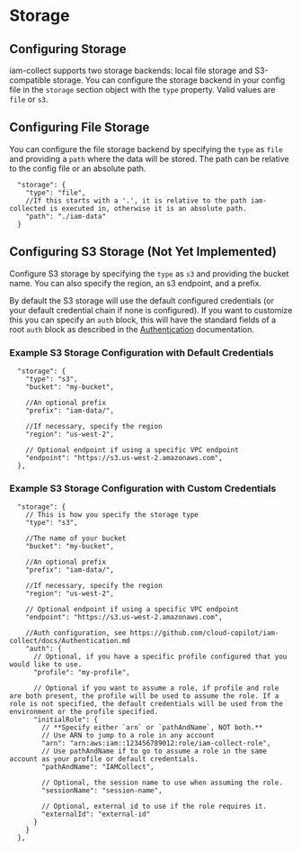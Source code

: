 # Storage

## Configuring Storage

iam-collect supports two storage backends: local file storage and S3-compatible storage. You can configure the storage backend in your config file in the `storage` section object with the `type` property. Valid values are `file` or `s3`.

## Configuring File Storage

You can configure the file storage backend by specifying the `type` as `file` and providing a `path` where the data will be stored. The path can be relative to the config file or an absolute path.

```jsonc
  "storage": {
    "type": "file",
    //If this starts with a '.', it is relative to the path iam-collected is executed in, otherwise it is an absolute path.
    "path": "./iam-data"
  }
```

## Configuring S3 Storage (Not Yet Implemented)

Configure S3 storage by specifying the `type` as `s3` and providing the bucket name. You can also specify the region, an s3 endpoint, and a prefix.

By default the S3 storage will use the default configured credentials (or your default credential chain if none is configured). If you want to customize this you can specify an `auth` block, this will have the standard fields of a root `auth` block as described in the [Authentication](./Authentication.md) documentation.

### Example S3 Storage Configuration with Default Credentials

```jsonc
  "storage": {
    "type": "s3",
    "bucket": "my-bucket",

    //An optional prefix
    "prefix": "iam-data/",

    //If necessary, specify the region
    "region": "us-west-2",

    // Optional endpoint if using a specific VPC endpoint
    "endpoint": "https://s3.us-west-2.amazonaws.com",
  },
```

### Example S3 Storage Configuration with Custom Credentials

```jsonc
  "storage": {
    // This is how you specify the storage type
    "type": "s3",

    //The name of your bucket
    "bucket": "my-bucket",

    //An optional prefix
    "prefix": "iam-data/",

    //If necessary, specify the region
    "region": "us-west-2",

    // Optional endpoint if using a specific VPC endpoint
    "endpoint": "https://s3.us-west-2.amazonaws.com",

    //Auth configuration, see https://github.com/cloud-copilot/iam-collect/docs/Authentication.md
    "auth": {
      // Optional, if you have a specific profile configured that you would like to use.
      "profile": "my-profile",

      // Optional if you want to assume a role, if profile and role are both present, the profile will be used to assume the role. If a role is not specified, the default credentials will be used from the environment or the profile specified.
      "initialRole": {
        // **Specify either `arn` or `pathAndName`, NOT both.**
        // Use ARN to jump to a role in any account
        "arn": "arn:aws:iam::123456789012:role/iam-collect-role",
        // Use pathAndName if to go to assume a role in the same account as your profile or default credentials.
        "pathAndName": "IAMCollect",

        // Optional, the session name to use when assuming the role.
        "sessionName": "session-name",

        // Optional, external id to use if the role requires it.
        "externalId": "external-id"
      }
    }
  },
```
